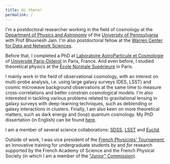 ```yaml
---
title: Hi there!
permalink: /
---
```


I'm a postdoctoral researcher working in the field of cosmology at the [Department of Physics and Astronomy](http://www.physics.upenn.edu/) of the [University of Pennsylvania](www.upenn.edu) with Prof Bhuvnesh Jain. I'm also postdoctoral fellow at the [Warren Center for Data and Network Sciences](http://warrencenter.upenn.edu/).

Before that, I completed a PhD at [Laboratoire AstroParticule et Cosmologie](http://www.apc.univ-paris7.fr/APC_CS/) of [Université Paris-Diderot](http://www.univ-paris-diderot.fr/) in Paris, France. And even before, I studied theoretical physics at the [Ecole Normale Supérieure](http://www.ens.fr/) in Paris.

I mainly work in the field of observational cosmology, with an interest on multi-probe analysis, i.e. using large galaxy surveys (DES, LSST) and cosmic microwave background observations at the same time to measure cross-correlations and better constrain cosmological models. I'm also interested in tackling various problems related to gravitational lensing in galaxy surveys with deep-learning techniques, such as deblending or galaxy interactions in clusters. Finally, I am also keen on more theoretical matters, such as dark energy and (loop) quantum cosmology. My PhD dissertation (in English) can be found [here](https://hal.archives-ouvertes.fr/tel-01829118).

I am a member of several science collaborations: [SDSS](http://www.sdss.org/), [LSST](http://www.lsst.org) and [Euclid](http://sci.esa.int/euclid/).

Outside of work, I was vice president of the [French Physicists' Tournament](http://france.iptnet.info), an innovative training for undergraduate students *by* and *for* research supported by the French Academy of Science and the French Physical Society (in which I am a member of the ["Junior" Commission](https://jeunes.sfpnet.fr/)).
